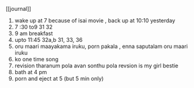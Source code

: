[[journal]]
1. wake up at 7 because of isai movie , back up at  10:10 yesterday
2. 7 :30 to9 31 32 
3. 9 am breakfast
4. upto 11:45   32a,b 31, 33,  36 
5. oru maari maayakama iruku, porn pakala , enna saputalam oru maari iruku
6. ko  one time song
7. revision  tharanum pola avan sonthu pola revsion is my girl bestie
8. bath at 4 pm 
9. porn and eject at 5 (but 5 min only)